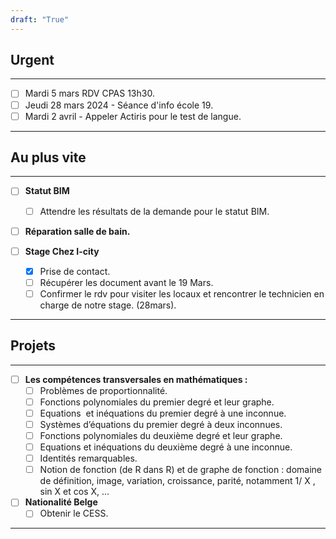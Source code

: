 ```yaml
---
draft: "True"
---
```

## Urgent
---
- [ ] Mardi 5 mars RDV CPAS 13h30.
- [ ] Jeudi 28 mars 2024 - Séance d'info école 19.
- [ ] Mardi 2 avril - Appeler Actiris pour le test de langue.
---
## Au plus vite
---
- [ ] **Statut BIM**
	- [ ] Attendre les résultats de la demande pour le statut BIM.

- [ ] **Réparation salle de bain.**

- [ ] **Stage Chez I-city**
	- [x] Prise de contact.
	- [ ] Récupérer les document avant le 19 Mars.
	- [ ] Confirmer le rdv pour visiter les locaux et rencontrer le technicien en charge de notre stage. (28mars).
---
## Projets
---
- [ ] **Les compétences transversales en mathématiques :**  
	- [ ] Problèmes de proportionnalité.
	- [ ] Fonctions polynomiales du premier degré et leur graphe.
	- [ ] Equations  et inéquations du premier degré à une inconnue.
	- [ ] Systèmes d’équations du premier degré à deux inconnues.
	- [ ] Fonctions polynomiales du deuxième degré et leur graphe.
	- [ ] Equations et inéquations du deuxième degré à une inconnue.
	- [ ] Identités remarquables.
	- [ ] Notion de fonction (de R dans R) et de graphe de fonction : domaine de définition, image, variation, croissance, parité, notamment 1/ X , sin X et cos X, …	

- [ ] **Nationalité Belge**
	- [ ] Obtenir le CESS.
---
